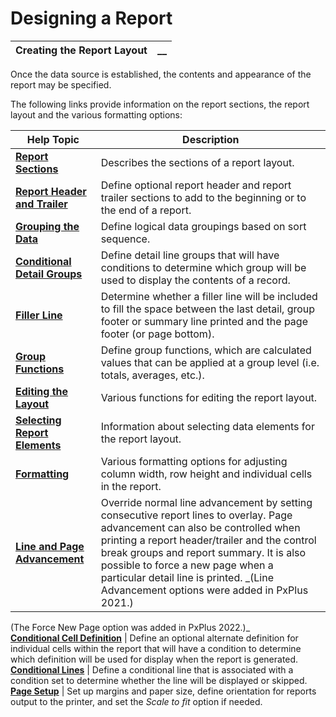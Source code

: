 # Designing a Report

**Creating the Report Layout** |  **__**  
---|---  
  
Once the data source is established, the contents and appearance of the report may be specified.

The following links provide information on the report sections, the report layout and the various formatting options:

**Help Topic** |  **Description**  
---|---  
**[Report Sections](Report%20Sections.md)** |  Describes the sections of a report layout.  
**[Report Header and Trailer](Report%20Header%20and%20Trailer.md)** |  Define optional report header and report trailer sections to add to the beginning or to the end of a report.  
**[Grouping the Data](Grouping%20the%20Data.md)** |  Define logical data groupings based on sort sequence.  
**[Conditional Detail Groups](Conditional%20Detail%20Groups.md)** |  Define detail line groups that will have conditions to determine which group will be used to display the contents of a record.  
**[Filler Line](Filler%20Line.md)** |  Determine whether a filler line will be included to fill the space between the last detail, group footer or summary line printed and the page footer (or page bottom).  
**[Group Functions](Group%20Functions.md)** |  Define group functions, which are calculated values that can be applied at a group level (i.e. totals, averages, etc.).  
**[Editing the Layout](Editing%20the%20Layout.md)** |  Various functions for editing the report layout.  
**[Selecting Report Elements](Selecting%20Report%20Elements.md)** |  Information about selecting data elements for the report layout.  
**[Formatting](Formatting.md)** |  Various formatting options for adjusting column width, row height and individual cells in the report.  
**[Line and Page Advancement](Line%20Advancement.md)** |  Override normal line advancement by setting consecutive report lines to overlay. Page advancement can also be controlled when printing a report header/trailer and the control break groups and report summary. It is also possible to force a new page when a particular detail line is printed. _(Line Advancement options were added in PxPlus 2021.)  
(The Force New Page option was added in PxPlus 2022.)_  
**[Conditional Cell Definition](Conditional%20Cell%20Definition.md)** |  Define an optional alternate definition for individual cells within the report that will have a condition to determine which definition will be used for display when the report is generated.  
**[Conditional Lines](Conditional%20Lines.md)** |  Define a conditional line that is associated with a condition set to determine whether the line will be displayed or skipped.  
**[Page Setup](Page%20Setup.md)** |  Set up margins and paper size, define orientation for reports output to the printer, and set the _Scale to fit_ option if needed.
